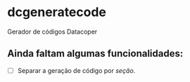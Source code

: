 # dcgeneratecode
Gerador de códigos Datacoper

## Ainda faltam algumas funcionalidades:

* [ ] Separar a geração de código por *seção*.
